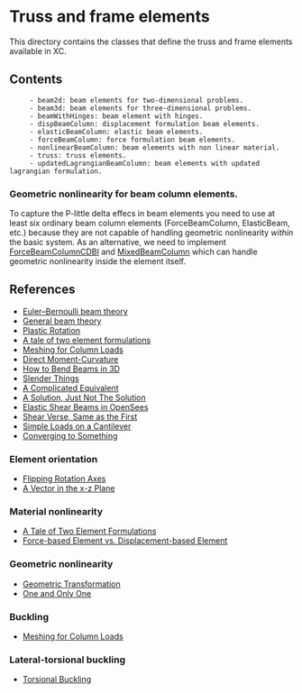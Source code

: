 # Truss and frame elements

This directory contains the classes that define the truss and frame elements available in XC.

## Contents

         - beam2d: beam elements for two-dimensional problems.
         - beam3d: beam elements for three-dimensional problems.
         - beamWithHinges: beam element with hinges.
         - dispBeamColumn: displacement formulation beam elements.
         - elasticBeamColumn: elastic beam elements.
         - forceBeamColumn: force formulation beam elements.
         - nonlinearBeamColumn: beam elements with non linear material.
         - truss: truss elements.
         - updatedLagrangianBeamColumn: beam elements with updated lagrangian formulation.

### Geometric nonlinearity for beam column elements.
To capture the P-little delta effecs in beam elements you need to use at least six ordinary beam column elements (ForceBeamColumn, ElasticBeam, etc.) because they are not capable of handling geometric nonlinearity _within_ the basic system. As an alternative, we need to implement [ForceBeamColumnCDBI](https://github.com/OpenSees/OpenSees/blob/master/SRC/element/forceBeamColumn/ForceBeamColumnCBDI3d.h) and [MixedBeamColumn](https://github.com/OpenSees/OpenSees/tree/master/SRC/element/mixedBeamColumn) which can handle geometric nonlinearity inside the element itself.

## References

- [Euler–Bernoulli beam theory](https://en.wikipedia.org/wiki/Euler%E2%80%93Bernoulli_beam_theory)
- [General beam theory](https://web.mit.edu/16.20/homepage/8_GeneralBeamTheory/GeneralBeamTheory_files/module_8_with_solutions.pdf.moved)
- [Plastic Rotation](https://portwooddigital.com/2021/03/14/plastic-rotation/)
- [A tale of two element formulations](https://portwooddigital.com/2020/02/23/a-tale-of-two-element-formulations/)
- [Meshing for Column Loads](https://portwooddigital.com/2020/05/10/meshing-for-column-loads/)
- [Direct Moment-Curvature](https://portwooddigital.com/2021/09/26/direct-moment-curvature/)
- [How to Bend Beams in 3D](https://portwooddigital.com/2023/03/14/how-to-bend-beams-in-3d/)
- [Slender Things](https://portwooddigital.com/2021/11/04/slender-things/)
- [A Complicated Equivalent](https://portwooddigital.com/2022/05/01/a-complicated-equivalent/)
- [A Solution, Just Not The Solution](https://portwooddigital.com/2022/05/22/a-solution-just-not-the-solution)
- [Elastic Shear Beams in OpenSees](https://portwooddigital.com/2022/07/03/elastic-shear-beams-in-opensees/)
- [Shear Verse, Same as the First](https://portwooddigital.com/2022/07/10/shear-verse-same-as-the-first/)
- [Simple Loads on a Cantilever](https://portwooddigital.com/2022/11/04/simple-loads-on-a-cantilever/)
- [Converging to Something](https://portwooddigital.com/2023/10/08/converging-to-something/)
### Element orientation
- [Flipping Rotation Axes](https://portwooddigital.com/2023/11/12/flipping-rotation-axes/)
- [A Vector in the x-z Plane](https://portwooddigital.com/2020/08/08/a-vector-in-the-x-z-plane/)
### Material nonlinearity
- [A Tale of Two Element Formulations](https://portwooddigital.com/2020/02/23/a-tale-of-two-element-formulations/)
- [Force-based Element vs. Displacement-based Element](https://opensees.berkeley.edu/wiki/images/c/c5/FBEvsDBE.pdf)
### Geometric nonlinearity
- [Geometric Transformation](https://portwooddigital.com/2022/11/15/geometric-transformation/)
- [One and Only One](https://portwooddigital.com/2023/11/18/one-and-only-one/)
### Buckling
- [Meshing for Column Loads](https://portwooddigital.com/2020/05/10/meshing-for-column-loads/)
### Lateral-torsional buckling
- [Torsional Buckling](https://portwooddigital.com/2024/11/01/torsional-buckling/)
